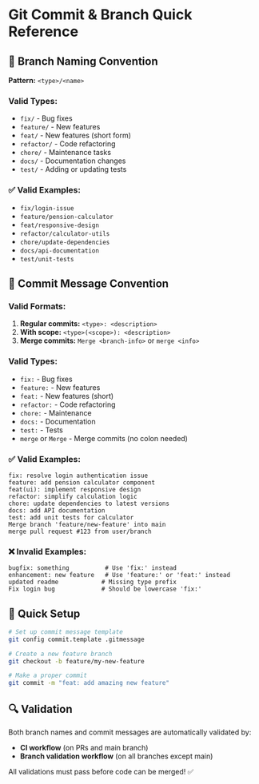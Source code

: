 # Git Commit & Branch Quick Reference

## 🌿 Branch Naming Convention

**Pattern:** `<type>/<name>`

### Valid Types:

-   `fix/` - Bug fixes
-   `feature/` - New features
-   `feat/` - New features (short form)
-   `refactor/` - Code refactoring
-   `chore/` - Maintenance tasks
-   `docs/` - Documentation changes
-   `test/` - Adding or updating tests

### ✅ Valid Examples:

-   `fix/login-issue`
-   `feature/pension-calculator`
-   `feat/responsive-design`
-   `refactor/calculator-utils`
-   `chore/update-dependencies`
-   `docs/api-documentation`
-   `test/unit-tests`

## 💬 Commit Message Convention

### Valid Formats:

1. **Regular commits:** `<type>: <description>`
2. **With scope:** `<type>(<scope>): <description>`
3. **Merge commits:** `Merge <branch-info>` or `merge <info>`

### Valid Types:

-   `fix:` - Bug fixes
-   `feature:` - New features
-   `feat:` - New features (short)
-   `refactor:` - Code refactoring
-   `chore:` - Maintenance
-   `docs:` - Documentation
-   `test:` - Tests
-   `merge` or `Merge` - Merge commits (no colon needed)

### ✅ Valid Examples:

```
fix: resolve login authentication issue
feature: add pension calculator component
feat(ui): implement responsive design
refactor: simplify calculation logic
chore: update dependencies to latest versions
docs: add API documentation
test: add unit tests for calculator
Merge branch 'feature/new-feature' into main
merge pull request #123 from user/branch
```

### ❌ Invalid Examples:

```
bugfix: something          # Use 'fix:' instead
enhancement: new feature   # Use 'feature:' or 'feat:' instead
updated readme            # Missing type prefix
Fix login bug             # Should be lowercase 'fix:'
```

## 🚀 Quick Setup

```bash
# Set up commit message template
git config commit.template .gitmessage

# Create a new feature branch
git checkout -b feature/my-new-feature

# Make a proper commit
git commit -m "feat: add amazing new feature"
```

## 🔍 Validation

Both branch names and commit messages are automatically validated by:

-   **CI workflow** (on PRs and main branch)
-   **Branch validation workflow** (on all branches except main)

All validations must pass before code can be merged! ✅
